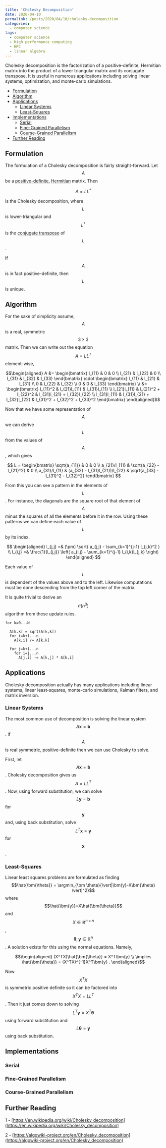 ```yaml
---
title: 'Cholesky Decomposition'
date: 2020-04-10
permalink: /posts/2020/04/10/cholesky-decomposition
categories:
  - computer science
tags:
  - computer science
  - high performance computing
  - HPC
  - linear algebra
---
```


Cholesky decomposition is the factorization of a positive-definite, Hermitian matrix into the product of a lower triangular matrix and its conjugate transpose. It is useful in numerous applications including solving linear systems, optimization, and monte-carlo simulations.

- [Formulation](#formulation)
- [Algorithm](#algorithm)
- [Applications](#applications)
  - [Linear Systems](#linear-systems)
  - [Least-Squares](#least-squares)
- [Implementations](#implementations)
  - [Serial](#serial)
  - [Fine-Grained Parallelism](#fine-grained-parallelism)
  - [Course-Grained Parallelism](#course-grained-parallelism)
- [Further Reading](#further-reading)

## Formulation
The formulation of a Cholesky decomposition is fairly straight-forward. Let $$A$$ be a [positive-definite](https://en.wikipedia.org/wiki/Definiteness_of_a_matrix), [Hermitian](https://en.wikipedia.org/wiki/Hermitian_matrix) matrix. Then

$$ A = LL^* $$

is the Cholesky decomposition, where $$L$$ is lower-triangular and $$L^*$$ is the [conjugate transpose](https://en.wikipedia.org/wiki/Conjugate_transpose) of $$L$$.

If $$A$$ is in fact positive-definite, then $$L$$ is unique.

## Algorithm
For the sake of simplicity assume, $$A$$ is a real, symmetric $$3\times 3$$ matrix. Then we can write out the equation $$ A = LL^{T} $$ element-wise,

$$\begin{aligned}
A &= \begin{bmatrix}
l_{11} & 0 & 0 \\
l_{21} & l_{22} & 0 \\
l_{31} & l_{32} & l_{33}
\end{bmatrix}
\cdot
\begin{bmatrix}
l_{11} & l_{21} & l_{31} \\
0 & l_{22} & l_{32} \\
0 & 0 & l_{33}
\end{bmatrix} \\ 
&= \begin{bmatrix}
l_{11}^2 & l_{21}l_{11} & l_{31}l_{11} \\
l_{21}l_{11} & l_{21}^2 + l_{22}^2 & l_{31}l_{21} + l_{32}l_{22} \\
l_{31}l_{11} & l_{31}l_{21} + l_{32}l_{22} & l_{31}^2 + l_{32}^2 + l_{33}^2
\end{bmatrix}
\end{aligned}$$

Now that we have some representation of $$A$$ we can derive $$L$$ from the values of $$A$$, which gives

$$
L = \begin{bmatrix}
\sqrt{a_{11}} & 0 & 0 \\
a_{21}/l_{11} & \sqrt{a_{22} - l_{21}^2} & 0 \\
a_{31}/l_{11} & (a_{32} - l_{31}l_{21})/l_{22} & \sqrt{a_{33} - l_{31}^2 - l_{32}^2}
\end{bmatrix}
$$

From this you can see a pattern in the elements of $$L$$. For instance, the diagonals are the square root of that element of $$A$$ minus the squares of all the elements before it in the row. Using these patterns we can define each value of $$L$$ by its index.

$$
\begin{aligned}
l_{j,j} =& (\pm) \sqrt{ a_{j,j} - \sum_{k=1}^{j-1} l_{j,k}^2 } \\
l_{i,j} =& \frac{1}{l_{j,j}} \left( a_{i,j} - \sum_{k=1}^{j-1} l_{i,k}l_{j,k} \right)
\end{aligned}
$$

Each value of $$L$$ is dependent of the values above and to the left. Likewise computations must be done descending from the top left corner of the matrix.

It is quite trivial to derive an $$\mathcal{O}(n^3)$$ algorithm from these update rules.

```
for k=0...N

  A[k,k] = sqrt(A[k,k])
  for i=k+1...n
    A[k,i] /= A[k,k]
  
  for j=k+1...n
    for i=j...n
      A[j,i] -= A[k,j] * A[k,i]
```

## Applications
Cholesky decomposition actually has many applications including linear systems, linear least-squares, monte-carlo simulations, Kalman filters, and matrix inversion.

### Linear Systems
The most common use of decomposition is solving the linear system $$A \bm{x}=\bm{b}$$. If $$A$$ is real symmetric, positive-definite then we can use Cholesky to solve. 

First, let $$A\bm{x}=\bm{b}$$. Cholesky decomposition gives us $$A=LL^T$$. Now, using forward substitution, we can solve $$L\bm{y}=\bm{b}$$ for $$\bm{y}$$ and, using back substitution, solve $$L^T\bm{x}=\bm{y}$$ for $$\bm{x}$$.

### Least-Squares
Linear least squares problems are formulated as finding $$\hat{\bm{\theta}} = \argmin_{\bm \theta}{\vert|\bm{y}-X\bm{\theta} \vert|^2}$$ where $$\hat{\bm{y}}=X\hat{\bm{\theta}}$$ and $$X\in\mathbb{R}^{n\times n}$$, $$\bm{\theta},\bm{y}\in\mathbb{R}^n$$. A solution exists for this using the normal equations. Namely,

$$\begin{aligned}
(X^TX)\hat{\bm{\theta}} = X^T\bm{y} \\
\implies \hat{\bm{\theta}} = (X^TX)^{-1}X^T\bm{y} .
\end{aligned}$$

Now $$X^TX$$ is symmetric positive definite so it can be factored into $$X^TX = LL^T$$. Then it just comes down to solving $$L^T\bm{y}=X^T\bm{\theta}$$ using forward substitution and $$L\bm{\theta}=\bm{y}$$ using back substitution.


## Implementations

### Serial

### Fine-Grained Parallelism

### Course-Grained Parallelism

## Further Reading
1 - [https://en.wikipedia.org/wiki/Cholesky_decomposition](https://en.wikipedia.org/wiki/Cholesky_decomposition)

2 - [https://algowiki-project.org/en/Cholesky_decomposition](https://algowiki-project.org/en/Cholesky_decomposition)